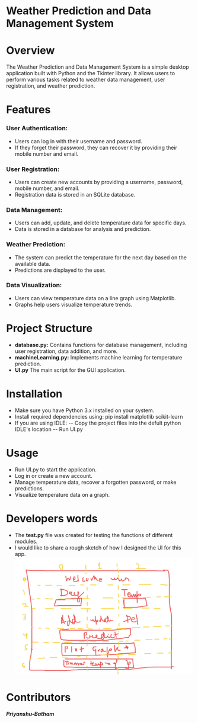 # **Weather Prediction and Data Management System**
# Overview
The Weather Prediction and Data Management System is a simple desktop application built with Python and the Tkinter library. It allows users to perform various tasks related to weather data management, user registration, and weather prediction.



# Features

### User Authentication:

- Users can log in with their username and password.
- If they forget their password, they can recover it by providing their mobile number and email.

### User Registration:

- Users can create new accounts by providing a username, password, mobile number, and email.
- Registration data is stored in an SQLite database.

### Data Management:

- Users can add, update, and delete temperature data for specific days.
- Data is stored in a database for analysis and prediction.

### Weather Prediction:

- The system can predict the temperature for the next day based on the available data.
- Predictions are displayed to the user.

### Data Visualization:

- Users can view temperature data on a line graph using Matplotlib.
- Graphs help users visualize temperature trends.

# Project Structure

- **database.py:** Contains functions for database management, including user registration, data addition, and more.
- **machineLearning.py:** Implements machine learning for temperature prediction.
- **UI.py** The main script for the GUI application.

# Installation
- Make sure you have Python 3.x installed on your system.
- Install required dependencies using: pip install matplotlib scikit-learn
- If you are using IDLE:
-- Copy the project files into the defult python IDLE's location
-- Run UI.py

# Usage
- Run UI.py to start the application.
- Log in or create a new account.
- Manage temperature data, recover a forgotten password, or make predictions.
- Visualize temperature data on a graph.

# Developers words
- The **test.py** file was created for testing the functions of different modules.
- I would like to share a rough sketch of how I designed the UI for this app.
![UI](./asset/UI.jpg)

# Contributors
#### *Priyanshu-Batham*